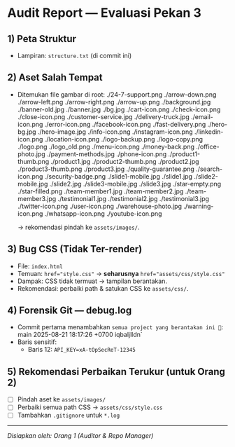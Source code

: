 # Audit Report — Evaluasi Pekan 3

## 1) Peta Struktur

- Lampiran: `structure.txt` (di commit ini)

## 2) Aset Salah Tempat

- Ditemukan file gambar di root:
  ./24-7-support.png
  ./arrow-down.png
  ./arrow-left.png
  ./arrow-right.png
  ./arrow-up.png
  ./background.jpg
  ./banner-old.jpg
  ./banner.jpg
  ./bg.jpg
  ./cart-icon.png
  ./check-icon.png
  ./close-icon.png
  ./customer-service.jpg
  ./delivery-truck.jpg
  ./email-icon.png
  ./error-icon.png
  ./facebook-icon.png
  ./fast-delivery.png
  ./hero-bg.jpg
  ./hero-image.jpg
  ./info-icon.png
  ./instagram-icon.png
  ./linkedin-icon.png
  ./location-icon.png
  ./logo-backup.png
  ./logo-copy.png
  ./logo.png
  ./logo_old.png
  ./menu-icon.png
  ./money-back.png
  ./office-photo.jpg
  ./payment-methods.jpg
  ./phone-icon.png
  ./product1-thumb.png
  ./product1.jpg
  ./product2-thumb.png
  ./product2.jpg
  ./product3-thumb.png
  ./product3.jpg
  ./quality-guarantee.png
  ./search-icon.png
  ./security-badge.png
  ./slide1-mobile.jpg
  ./slide1.jpg
  ./slide2-mobile.jpg
  ./slide2.jpg
  ./slide3-mobile.jpg
  ./slide3.jpg
  ./star-empty.png
  ./star-filled.png
  ./team-member1.jpg
  ./team-member2.jpg
  ./team-member3.jpg
  ./testimonial1.jpg
  ./testimonial2.jpg
  ./testimonial3.jpg
  ./twitter-icon.png
  ./user-icon.png
  ./warehouse-photo.jpg
  ./warning-icon.png
  ./whatsapp-icon.png
  ./youtube-icon.png

  → rekomendasi pindah ke `assets/images/`.

## 3) Bug CSS (Tidak Ter-render)

- File: `index.html`
- Temuan: `href="style.css"` → **seharusnya** `href="assets/css/style.css"`
- Dampak: CSS tidak termuat → tampilan berantakan.
- Rekomendasi: perbaiki path & satukan CSS ke `assets/css/`.

## 4) Forensik Git — debug.log

- Commit pertama menambahkan `semua project yang berantakan ini 🗿`: main 2025-08-21 18:17:26 +0700 iqbaljlldn`
- Baris sensitif:
  - Baris 12: `API_KEY=xA-tOpSecReT-12345`

## 5) Rekomendasi Perbaikan Terukur (untuk Orang 2)

- [ ] Pindah aset ke `assets/images/`
- [ ] Perbaiki semua path CSS → `assets/css/style.css`
- [ ] Tambahkan `.gitignore` untuk `*.log`

---

_Disiapkan oleh: Orang 1 (Auditor & Repo Manager)_
